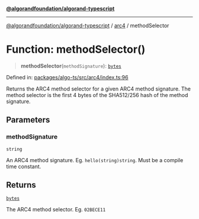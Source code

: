 [**@algorandfoundation/algorand-typescript**](../../../README.md)

***

[@algorandfoundation/algorand-typescript](../../../README.md) / [arc4](../README.md) / methodSelector

# Function: methodSelector()

> **methodSelector**(`methodSignature`): [`bytes`](../../../type-aliases/bytes.md)

Defined in: [packages/algo-ts/src/arc4/index.ts:96](https://github.com/algorandfoundation/puya-ts/blob/14c9827d80da81ff08b4923e997ba22be04aa0db/packages/algo-ts/src/arc4/index.ts#L96)

Returns the ARC4 method selector for a given ARC4 method signature. The method selector is the first
4 bytes of the SHA512/256 hash of the method signature.

## Parameters

### methodSignature

`string`

An ARC4 method signature. Eg. `hello(string)string`. Must be a compile time constant.

## Returns

[`bytes`](../../../type-aliases/bytes.md)

The ARC4 method selector. Eg. `02BECE11`

